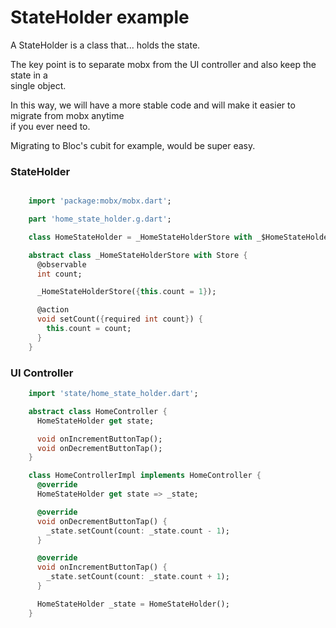 # StateHolder example

A StateHolder is a class that... holds the state.

The key point is to separate mobx from the UI controller and also keep the state in a </br>
single object.

In this way, we will have a more stable code and will make it easier to migrate from mobx anytime </br>
if you ever need to.

Migrating to Bloc's cubit for example, would be super easy.

### StateHolder

```dart

    import 'package:mobx/mobx.dart';

    part 'home_state_holder.g.dart';

    class HomeStateHolder = _HomeStateHolderStore with _$HomeStateHolder;

    abstract class _HomeStateHolderStore with Store {
      @observable
      int count;

      _HomeStateHolderStore({this.count = 1});

      @action
      void setCount({required int count}) {
        this.count = count;
      }
    }

```

### UI Controller

```dart
    import 'state/home_state_holder.dart';

    abstract class HomeController {
      HomeStateHolder get state;

      void onIncrementButtonTap();
      void onDecrementButtonTap();
    }

    class HomeControllerImpl implements HomeController {
      @override
      HomeStateHolder get state => _state;

      @override
      void onDecrementButtonTap() {
        _state.setCount(count: _state.count - 1);
      }

      @override
      void onIncrementButtonTap() {
        _state.setCount(count: _state.count + 1);
      }

      HomeStateHolder _state = HomeStateHolder();
    }

```
